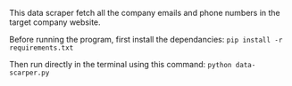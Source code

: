 This data scraper fetch all the company emails and phone numbers in the target company website.

Before running the program, first install the dependancies: 
```pip install -r requirements.txt```

Then run directly in the terminal using this command:
```python data-scarper.py```
